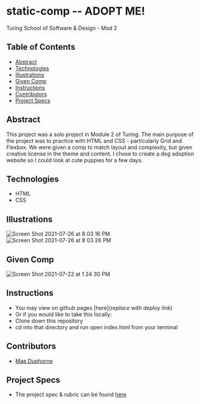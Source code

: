 # static-comp -- ADOPT ME!
Turing School of Software & Design - Mod 2


## Table of Contents
  - [Abstract](#abstract)
  - [Technologies](#technologies)
  - [Illustrations](#illustrations)
  - [Given Comp](#comp)
  - [Instructions](#set-up)
  - [Contributors](#contributors)
  - [Project Specs](#project-specs)

## Abstract

This project was a solo project in Module 2 of Turing. The main purpose of the project was to practice with HTML and CSS - particularly Grid and Flexbox. We were given a comp to match layout and complexity, but given creative license in the theme and content. I chose to create a dog adoption website so I could look at cute puppies for a few days.

## Technologies
  - HTML
  - CSS

## Illustrations

![Screen Shot 2021-07-26 at 8 03 16 PM](https://user-images.githubusercontent.com/78449313/127084654-661b4423-7db5-4af6-ba02-7350afab9c3f.png)
![Screen Shot 2021-07-26 at 8 03 26 PM](https://user-images.githubusercontent.com/78449313/127084739-7eb98a2f-147e-4395-adcb-11aa51ee0321.png)

## Given Comp

![Screen Shot 2021-07-22 at 1 24 30 PM](https://user-images.githubusercontent.com/78449313/127084703-c00b2b7c-09d2-4273-bf3e-26277c039af9.png)

## Instructions
  - You may view on github pages [here](*replace with deploy link*)
  - Or if you would like to take this locally:
  - Clone down this repository
  - cd into that directory and run open index.html from your terminal

## Contributors
  - [Mae Duphorne](https://github.com/maeduphorne)

## Project Specs
  - The project spec & rubric can be found [here](https://frontend.turing.edu/projects/module-1/m1-static-comp)
